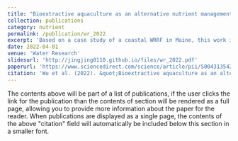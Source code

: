 ```yaml
---
title: "Bioextractive aquaculture as an alternative nutrient management strategy for water resource recovery facilities"
collection: publications
category: nutrient
permalink: /publication/wr_2022
excerpt: 'Based on a case study of a coastal WRRF in Maine, this work integrates wastewater treatment simulation, life cycle assessment, and techno-economic analysis to evaluate seaweed aquaculture as a sustainable alternative to advanced nutrient removal processes. The results indicate that nutrient bioextraction can achieve comparable nitrogen reduction with lower costs and added environmental benefits.'
date: 2022-04-01
venue: 'Water Research'
slidesurl: 'http://jingjing0110.github.io/files/wr_2022.pdf'
paperurl: 'https://www.sciencedirect.com/science/article/pii/S0043135422000550'
citation: 'Wu et al. (2022). &quot;Bioextractive aquaculture as an alternative nutrient management strategy for water resource recovery facilities.&quot; <i>Water Research</i>. 212, 118092.'
---
```

The contents above will be part of a list of publications, if the user clicks the link for the publication than the contents of section will be rendered as a full page, allowing you to provide more information about the paper for the reader. When publications are displayed as a single page, the contents of the above "citation" field will automatically be included below this section in a smaller font.
